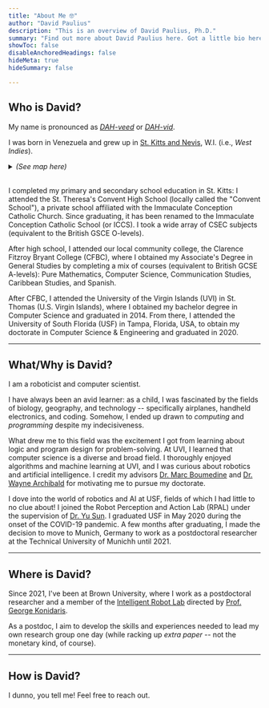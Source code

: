 ```yaml
---
title: "About Me 🤓"
author: "David Paulius"
description: "This is an overview of David Paulius, Ph.D."
summary: "Find out more about David Paulius here. Got a little bio here if you want to read..."
showToc: false
disableAnchoredHeadings: false
hideMeta: true
hideSummary: false

---
```


<!-- <img src="/d1.jpg"
     alt="Markdown Monster icon"
	 caption="LA"
     style="width:30%;border-radius:50%;margin:auto"/> -->

## Who is David?

My name is pronounced as <a href="http://ipa-reader.xyz/?text=%20david&voice=Brian" target="_blank">_DAH-veed_</a> or <a href="http://ipa-reader.xyz/?text=%20dav%C9%AAd&voice=Brian" target="_blank">_DAH-vid_</a>.

I was born in Venezuela and grew up in <a href="https://www.google.com/maps?ll=17.368459,-68.4553&z=5&t=m&hl=en-US&gl=US&mapclient=embed&q=St+Kitts+%26+Nevis" target="_blank_">St. Kitts and Nevis</a>, W.I. (i.e., _West Indies_).

<details>
<summary><i>(See map here)</i></summary>
<iframe src="https://www.google.com/maps/embed?pb=!1m18!1m12!1m3!1d1950407.4805609523!2d-63.82546098780232!3d17.296740981301895!2m3!1f0!2f0!3f0!3m2!1i1024!2i768!4f13.1!3m3!1m2!1s0x8c12196ec68a720d%3A0xdee99ac69a1d86e8!2sSt%20Kitts%20%26%20Nevis!5e0!3m2!1sen!2sus!4v1692239963312!5m2!1sen!2sus" width="80%" height="400px" style="display:block;border:solid 0.2em black;margin:auto;" allowfullscreen="" loading="lazy" referrerpolicy="no-referrer-when-downgrade"></iframe>
</details>
<br>


I completed my primary and secondary school education in St. Kitts: I attended the St. Theresa's Convent High School (locally called the "Convent School"), a private school affiliated with the Immaculate Conception Catholic Church. Since graduating, it has been renamed to the Immaculate Conception Catholic School (or ICCS). I took a wide array of CSEC subjects (equivalent to the British GSCE O-levels).

After high school, I attended our local community college, the Clarence Fitzroy Bryant College (CFBC), where I obtained my Associate's Degree in General Studies by completing a mix of courses (equivalent to British GCSE A-levels): Pure Mathematics, Computer Science, Communication Studies, Caribbean Studies, and Spanish.

After CFBC, I attended the University of the Virgin Islands (UVI) in St. Thomas (U.S. Virgin Islands), where I obtained my bachelor degree in Computer Science and graduated in 2014. From there, I attended the University of South Florida (USF) in Tampa, Florida, USA, to obtain my doctorate in Computer Science & Engineering and graduated in 2020.


---

## What/Why is David?
I am a roboticist and computer scientist.

I have always been an avid learner: as a child, I was fascinated by the fields of biology, geography, and technology -- specifically airplanes, handheld electronics, and coding. Somehow, I ended up drawn to <i>computing</i> and <i>programming</i> despite my indecisiveness.

What drew me to this field was the excitement I got from learning about logic and program design for problem-solving. At UVI, I learned that computer science is a diverse and broad field. I thoroughly enjoyed algorithms and machine learning at UVI, and I was curious about robotics and artificial intelligence. I credit my advisors <a href="https://www.uvi.edu/directory/faculty/marc-boumedine.html" target="_blank">Dr. Marc Boumedine</a> and <a href="https://www.linkedin.com/in/drwaynearchibald" target="_blank">Dr. Wayne Archibald</a> for motivating me to pursue my doctorate.

I dove into the world of robotics and AI at USF, fields of which I had little to no clue about! I joined the Robot Perception and Action Lab (RPAL) under the supervision of <a href="https://cse.usf.edu/~yusun/" target="_blank">Dr. Yu Sun</a>. I graduated USF in May 2020 during the onset of the COVID-19 pandemic. A few months after graduating, I made the decision to move to Munich, Germany to work as a postdoctoral researcher at the Technical University of Munichh until 2021.

---

## Where is David?

Since 2021, I've been  at Brown University, where I work as a postdoctoral researcher and a member of the <a href="http://irl.cs.brown.edu/" target="_blank">Intelligent Robot Lab</a> directed by <a href="https://cs.brown.edu/~gdk/" target="_blank">Prof. George Konidaris</a>.

As a postdoc, I aim to develop the skills and experiences needed to lead my own research group one day (while racking up _extra paper_ -- not the monetary kind, of course).

---

## How is David?

I dunno, you tell me! Feel free to reach out.